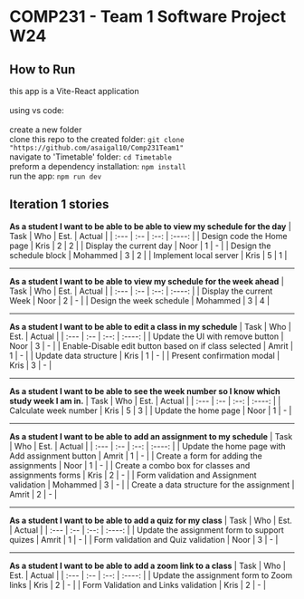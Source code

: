 # COMP231 - Team 1 Software Project W24

## How to Run
this app is a Vite-React application<br><br>
using vs code:<br><br>
  create a new folder<br>
  clone this repo to the created folder: `git clone "https://github.com/asaigal10/Comp231Team1"`<br>
  navigate to 'Timetable' folder: `cd Timetable`<br>
  preform a dependency installation: `npm install`<br>
  run the app: `npm run dev`<br>

## Iteration 1 stories

**As a student I want to be able to be able to view my schedule for the day**
| Task | Who | Est. | Actual |
| :--- | :-- | :--: | :----: |
| Design code the Home page | Kris | 2 | 2 |
| Display the current day | Noor | 1 | - |
| Design the schedule block | Mohammed | 3 | 2 |
| Implement local server | Kris | 5 | 1 |

***

**As a student I want to be able to view my schedule for the week ahead**
| Task | Who | Est. | Actual |
| :--- | :-- | :--: | :----: |
| Display the current Week | Noor | 2 | - |
| Design the week schedule | Mohammed | 3 | 4 |

***

**As a student I want to be able to edit a class in my schedule**
| Task | Who | Est. | Actual |
| :--- | :-- | :--: | :----: |
| Update the UI with remove button | Noor | 3 | - |
| Enable-Disable edit button based on if class selected | Amrit | 1 | - |
| Update data structure | Kris | 1 | - |
| Present confirmation modal | Kris | 3 | - |

***

**As a student I want to be able to see the week number so I know which study week I am in.**
| Task | Who | Est. | Actual |
| :--- | :-- | :--: | :----: |
| Calculate week number | Kris | 5 | 3 |
| Update the home page | Noor | 1 | - |

***

**As a student I want to be able to add an assignment to my schedule**
| Task | Who | Est. | Actual |
| :--- | :-- | :--: | :----: |
| Update the home page with Add assignment button | Amrit | 1 | - |
| Create a form for adding the assignments | Noor | 1 | - |
| Create a combo box for classes and assignments forms | Kris | 2 | - |
| Form validation and Assignment validation | Mohammed | 3 | - |
| Create a data structure for the assignment | Amrit | 2 | - |

***

**As a student I want to be able to add a quiz for my class**
| Task | Who | Est. | Actual |
| :--- | :-- | :--: | :----: |
| Update the assignment form to support quizes | Amrit | 1 | - |
| Form validation and Quiz validation | Noor | 3 | - |

***

**As a student I want to be able to add a zoom link to a class**
| Task | Who | Est. | Actual |
| :--- | :-- | :--: | :----: |
| Update the assignment form to Zoom links | Kris | 2 | - |
| Form Validation and Links validation | Kris | 2 | - |
